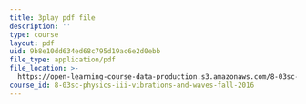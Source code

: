 ```yaml
---
title: 3play pdf file
description: ''
type: course
layout: pdf
uid: 9b8e10dd634ed68c795d19ac6e2d0ebb
file_type: application/pdf
file_location: >-
  https://open-learning-course-data-production.s3.amazonaws.com/8-03sc-physics-iii-vibrations-and-waves-fall-2016/9b8e10dd634ed68c795d19ac6e2d0ebb_GUgIh6ff86Y.pdf
course_id: 8-03sc-physics-iii-vibrations-and-waves-fall-2016
---
```

